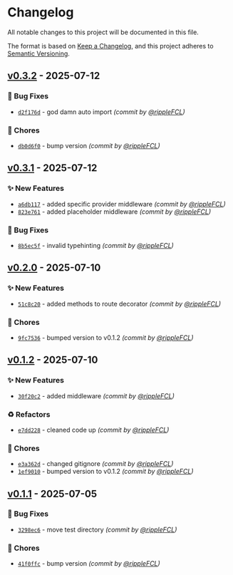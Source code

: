 # Changelog
All notable changes to this project will be documented in this file.

The format is based on [Keep a Changelog](https://keepachangelog.com/en/1.0.0/),
and this project adheres to [Semantic Versioning](https://semver.org/spec/v2.0.0.html).

## [v0.3.2] - 2025-07-12
### :bug: Bug Fixes
- [`d2f176d`](https://github.com/Overengineers-Anonymous/ShatterAPI/commit/d2f176dc7c5843d153dc924f532ae69d2beb5c97) - god damn auto import *(commit by [@rippleFCL](https://github.com/rippleFCL))*

### :wrench: Chores
- [`db0d6f0`](https://github.com/Overengineers-Anonymous/ShatterAPI/commit/db0d6f02c66e6cedd82a78134c7a980ce6dfbc6d) - bump version *(commit by [@rippleFCL](https://github.com/rippleFCL))*


## [v0.3.1] - 2025-07-12
### :sparkles: New Features
- [`a6db117`](https://github.com/Overengineers-Anonymous/ShatterAPI/commit/a6db1173fdda56417ae771f51bacc1de60437e53) - added specific provider middleware *(commit by [@rippleFCL](https://github.com/rippleFCL))*
- [`823e761`](https://github.com/Overengineers-Anonymous/ShatterAPI/commit/823e761c6b6fc62cc5ca10bbf5729602221ec2a4) - added placeholder middleware *(commit by [@rippleFCL](https://github.com/rippleFCL))*

### :bug: Bug Fixes
- [`8b5ec5f`](https://github.com/Overengineers-Anonymous/ShatterAPI/commit/8b5ec5f3cb34b4d5dda605bd70a386b0994f7208) - invalid typehinting *(commit by [@rippleFCL](https://github.com/rippleFCL))*


## [v0.2.0] - 2025-07-10
### :sparkles: New Features
- [`51c8c20`](https://github.com/Overengineers-Anonymous/ShatterAPI/commit/51c8c20d8812d99a9a85e1565126f85932bdb87d) - added methods to route decorator *(commit by [@rippleFCL](https://github.com/rippleFCL))*

### :wrench: Chores
- [`9fc7536`](https://github.com/Overengineers-Anonymous/ShatterAPI/commit/9fc753609a271f10fe54573d763cbc3f9e8d3c4d) - bumped version to v0.1.2 *(commit by [@rippleFCL](https://github.com/rippleFCL))*


## [v0.1.2] - 2025-07-10
### :sparkles: New Features
- [`30f20c2`](https://github.com/Overengineers-Anonymous/ShatterAPI/commit/30f20c2a27b02fde05672ea0c7b785dcf1dc9815) - added middleware *(commit by [@rippleFCL](https://github.com/rippleFCL))*

### :recycle: Refactors
- [`e7dd228`](https://github.com/Overengineers-Anonymous/ShatterAPI/commit/e7dd22871c070757a91ddacc09a87db51395e4c9) - cleaned code up *(commit by [@rippleFCL](https://github.com/rippleFCL))*

### :wrench: Chores
- [`e3a362d`](https://github.com/Overengineers-Anonymous/ShatterAPI/commit/e3a362d8d0af3ac5c2e83644cf93af223e1e82af) - changed gitignore *(commit by [@rippleFCL](https://github.com/rippleFCL))*
- [`1ef9010`](https://github.com/Overengineers-Anonymous/ShatterAPI/commit/1ef9010d5c3fd692cdc8209a46dbe9162e7f4b39) - bumped version to v0.1.2 *(commit by [@rippleFCL](https://github.com/rippleFCL))*


## [v0.1.1] - 2025-07-05
### :bug: Bug Fixes
- [`3298ec6`](https://github.com/Overengineers-Anonymous/ShatterAPI/commit/3298ec60bd99c912586540c7822bc21011204bee) - move test directory *(commit by [@rippleFCL](https://github.com/rippleFCL))*

### :wrench: Chores
- [`41f0ffc`](https://github.com/Overengineers-Anonymous/ShatterAPI/commit/41f0ffce5c0a04c090cc0dcebeb3255433f4d83a) - bump version *(commit by [@rippleFCL](https://github.com/rippleFCL))*

[v0.1.1]: https://github.com/Overengineers-Anonymous/ShatterAPI/compare/v0.1.0...v0.1.1
[v0.1.2]: https://github.com/Overengineers-Anonymous/ShatterAPI/compare/v0.1.1...v0.1.2
[v0.2.0]: https://github.com/Overengineers-Anonymous/ShatterAPI/compare/v0.1.2...v0.2.0
[v0.3.1]: https://github.com/Overengineers-Anonymous/ShatterAPI/compare/v0.3.0...v0.3.1
[v0.3.2]: https://github.com/Overengineers-Anonymous/ShatterAPI/compare/v0.3.1...v0.3.2

